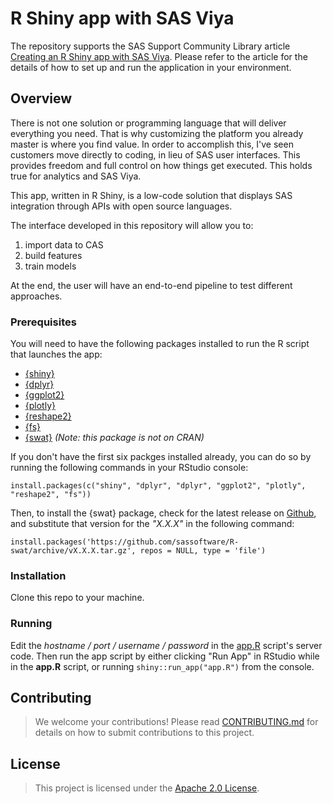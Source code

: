 # R Shiny app with SAS Viya

The repository supports the SAS Support Community Library article [Creating an R Shiny app with SAS Viya](https://communities.sas.com/t5/SAS-Communities-Library/Creating-an-R-Shiny-app-with-SAS-Viya/ta-p/649029). Please refer to the article for the details of how to set up and run the application in your environment.

## Overview

There is not one solution or programming language that will deliver everything you need. That is why customizing the platform you already master is where you find value. In order to accomplish this, I've seen customers move directly to coding, in lieu of SAS user interfaces. This provides freedom and full control on how things get executed. This holds true for analytics and SAS Viya.

This app, written in R Shiny, is a low-code solution that displays SAS integration through APIs with open source languages.

The interface developed in this repository will allow you to:

1. import data to CAS
2. build features
3. train models

At the end, the user will have an end-to-end pipeline to test different approaches.

### Prerequisites

You will need to have the following packages installed to run the R script that launches the app:  

* [{shiny}](https://cran.r-project.org/web/packages/shiny/index.html)
* [{dplyr}](https://cran.r-project.org/web/packages/dplyr/index.html)
* [{ggplot2}](https://cran.r-project.org/web/packages/ggplot2/index.html)
* [{plotly}](https://cran.r-project.org/web/packages/plotly/index.html)
* [{reshape2}](https://cran.r-project.org/web/packages/reshape2/index.html)
* [{fs}](https://cran.r-project.org/web/packages/fs/index.html)
* [{swat}](https://github.com/sassoftware/R-swat#installation) *(Note: this package is not on CRAN)*

If you don't have the first six packges installed already, you can do so by running the following commands in your RStudio console:

`install.packages(c("shiny", "dplyr", "dplyr", "ggplot2", "plotly", "reshape2", "fs"))`  

Then, to install the {swat} package, check for the latest release on [Github](https://github.com/sassoftware/R-swat/releases/latest), and substitute that version for the *"X.X.X"* in the following command:

`install.packages('https://github.com/sassoftware/R-swat/archive/vX.X.X.tar.gz', repos = NULL, type = 'file')`

### Installation

Clone this repo to your machine.

### Running

Edit the *hostname / port / username / password* in the [app.R](app.R) script's server code. Then run the app script by either clicking "Run App" in RStudio while in the **app.R** script, or running `shiny::run_app("app.R")` from the console.

## Contributing

> We welcome your contributions! Please read [CONTRIBUTING.md](CONTRIBUTING.md) for details on how to submit contributions to this project.

## License

> This project is licensed under the [Apache 2.0 License](LICENSE).
